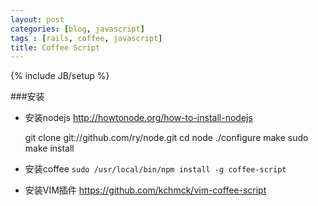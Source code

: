 ```yaml
---
layout: post
categories: [blog, javascript]
tags : [rails, coffee, javascript]
title: Coffee Script
---
```

{% include JB/setup %}

###安装

* 安装nodejs <http://howtonode.org/how-to-install-nodejs>

    git clone git://github.com/ry/node.git
    cd node
    ./configure
    make
    sudo make install

* 安装coffee `sudo /usr/local/bin/npm install -g coffee-script`

* 安装VIM插件 <https://github.com/kchmck/vim-coffee-script>

